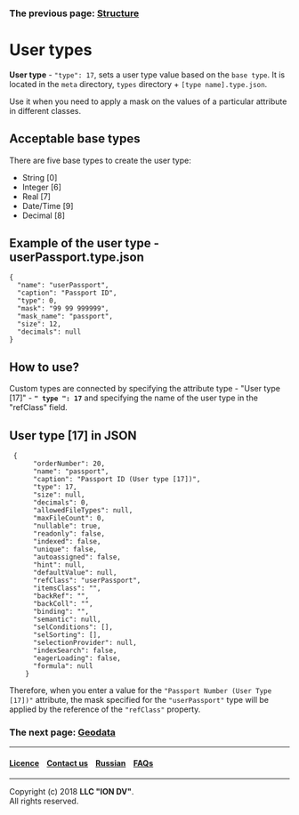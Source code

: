 ### The previous page: [Structure](/docs/en/2_system_description/metadata_structure/meta_class/type_isstruct16.md)

# User types

**User type** - `"type": 17`, sets a user type value based on the `base type`. It is located in the `meta` directory, `types` directory + `[type name].type.json`.  

Use it when you need to apply a mask on the values of a particular attribute in different classes. 

## Acceptable base types 
There are five base types to create the user type:

* String [0]
* Integer [6]
* Real [7]
* Date/Time [9]
* Decimal [8]

## Example of the user type - userPassport.type.json
```
{
  "name": "userPassport",
  "caption": "Passport ID",
  "type": 0,
  "mask": "99 99 999999",
  "mask_name": "passport",
  "size": 12,
  "decimals": null
}
```


## How to use?

Custom types are connected by specifying the attribute type - "User type [17]" - __`" type ": 17`__ and specifying the name of the user type in the "refClass" field.

## User type [17] in JSON

```
 {
      "orderNumber": 20,
      "name": "passport",
      "caption": "Passport ID (User type [17])",
      "type": 17,
      "size": null,
      "decimals": 0,
      "allowedFileTypes": null,
      "maxFileCount": 0,
      "nullable": true,
      "readonly": false,
      "indexed": false,
      "unique": false,
      "autoassigned": false,
      "hint": null,
      "defaultValue": null,
      "refClass": "userPassport",
      "itemsClass": "",
      "backRef": "",
      "backColl": "",
      "binding": "",
      "semantic": null,
      "selConditions": [],
      "selSorting": [],
      "selectionProvider": null,
      "indexSearch": false,
      "eagerLoading": false,
      "formula": null
    }
```

Therefore, when you enter a value for the `"Passport Number (User Type [17])"` attribute, the mask specified for the `"userPassport"`  type will be applied by the reference of the `"refClass"` property.

### The next page: [Geodata](/docs/en/2_system_description/metadata_structure/meta_class/type_geodata100.md)
--------------------------------------------------------------------------  


 #### [Licence](/LICENCE.md) &ensp;  [Contact us](https://iondv.com) &ensp;  [Russian](/docs/ru/2_system_description/metadata_structure/meta_class/type_user17.md)   &ensp; [FAQs](/faqs.md)          



--------------------------------------------------------------------------  

Copyright (c) 2018 **LLC "ION DV"**.   
All rights reserved. 
